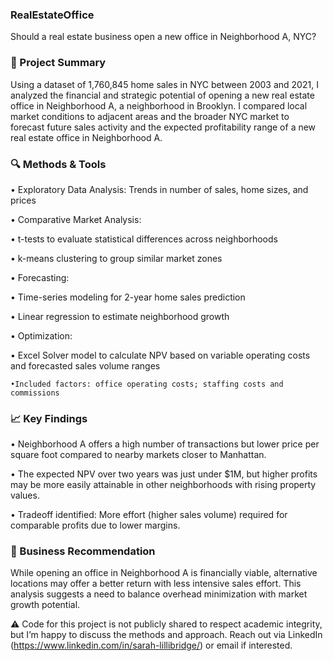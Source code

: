 ### RealEstateOffice
Should a real estate business open a new office in Neighborhood A, NYC?

### 📌 Project Summary
Using a dataset of 1,760,845 home sales in NYC between 2003 and 2021, I analyzed the financial and strategic potential of opening a new real estate office in Neighborhood A, a neighborhood in Brooklyn. I compared local market conditions to adjacent areas and the broader NYC market to forecast future sales activity and the expected profitability range of a new real estate office in Neighborhood A.

### 🔍 Methods & Tools
• Exploratory Data Analysis: Trends in number of sales, home sizes, and prices

• Comparative Market Analysis: 

  • t-tests to evaluate statistical differences across neighborhoods
  
  • k-means clustering to group similar market zones
  
• Forecasting:
  
  • Time-series modeling for 2-year home sales prediction
  
  • Linear regression to estimate neighborhood growth
  
• Optimization:
  
  • Excel Solver model to calculate NPV based on variable operating costs and forecasted sales volume ranges
  
    •Included factors: office operating costs; staffing costs and commissions

### 📈 Key Findings
• Neighborhood A offers a high number of transactions but lower price per square foot compared to nearby markets closer to Manhattan.

• The expected NPV over two years was just under $1M, but higher profits may be more easily attainable in other neighborhoods with rising property values.

• Tradeoff identified: More effort (higher sales volume) required for comparable profits due to lower margins. 

### 💼 Business Recommendation
While opening an office in Neighborhood A is financially viable, alternative locations may offer a better return with less intensive sales effort. This analysis suggests a need to balance overhead minimization with market growth potential.

⚠️ Code for this project is not publicly shared to respect academic integrity, but I’m happy to discuss the methods and approach.  Reach out via LinkedIn (https://www.linkedin.com/in/sarah-lillibridge/) or email if interested.
